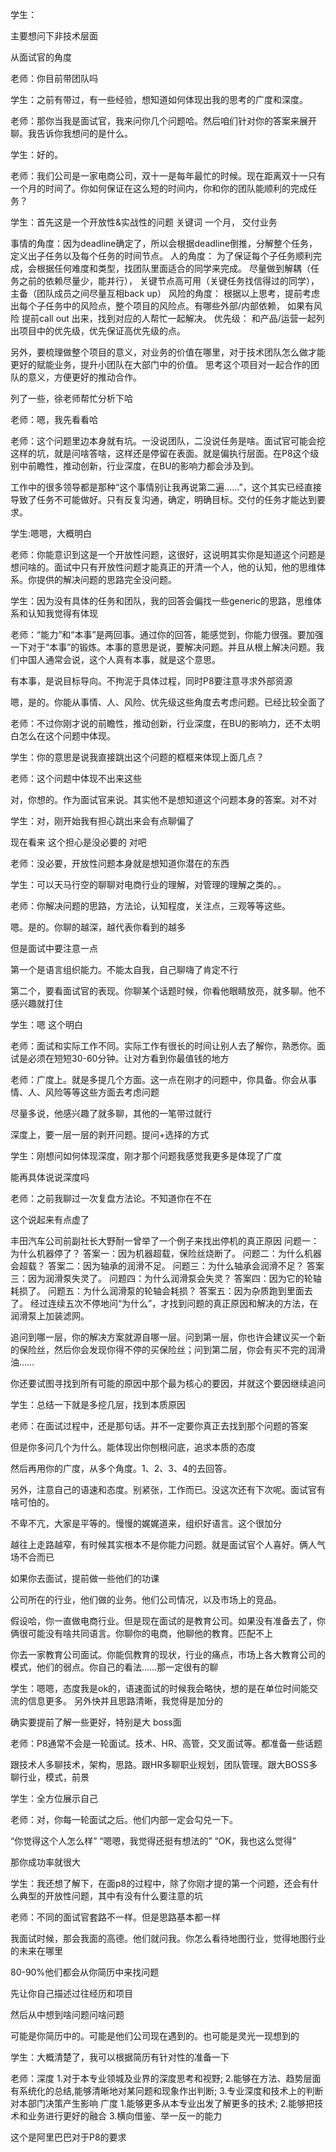 学生：

主要想问下非技术层面

从面试官的角度



老师：你目前带团队吗

学生：之前有带过，有一些经验，想知道如何体现出我的思考的广度和深度。



老师：那你当我是面试官，我来问你几个问题哈。然后咱们针对你的答案来展开聊。我告诉你我想问的是什么。

学生：好的。



老师：我们公司是一家电商公司，双十一是每年最忙的时候。现在距离双十一只有一个月的时间了。你如何保证在这么短的时间内，你和你的团队能顺利的完成任务？

学生：首先这是一个开放性&实战性的问题
关键词 一个月， 交付业务

事情的角度：因为deadline确定了，所以会根据deadline倒推，分解整个任务，定义出子任务以及每个任务的时间节点。
人的角度： 为了保证每个子任务顺利完成，会根据任何难度和类型，找团队里面适合的同学来完成。 尽量做到解耦（任务之前的依赖尽量少，能并行）， 关键节点高可用（关键任务找信得过的同学）， 主备（团队成员之间尽量互相back up）
风险的角度： 根据以上思考，提前考虑出每个子任务中的风险点，整个项目的风险点。有哪些外部/内部依赖， 如果有风险 提前call out 出来，找到对应的人帮忙一起解决。
优先级： 和产品/运营一起列出项目中的优先级，优先保证高优先级的点。

另外，要梳理做整个项目的意义，对业务的价值在哪里，对于技术团队怎么做才能更好的赋能业务，提升小团队在大部门中的价值。 思考这个项目对一起合作的团队的意义，方便更好的推动合作。

列了一些，徐老师帮忙分析下哈



老师：嗯，我先看看哈

老师：这个问题里边本身就有坑。一没说团队，二没说任务是啥。面试官可能会挖这样的坑，就是问啥答啥，这样还是停留在表面。就是偏执行层面。在P8这个级别中前瞻性，推动创新，行业深度，在BU的影响力都会涉及到。

工作中的很多领导都是那种“这个事情别让我再说第二遍……”，这个其实已经直接导致了任务不可能做好。只有反复沟通，确定，明确目标。交付的任务才能达到要求。



学生:嗯嗯，大概明白



老师：你能意识到这是一个开放性问题，这很好，这说明其实你是知道这个问题是想问啥的。面试中只有开放性问题才能真正的开清一个人，他的认知，他的思维体系。你提供的解决问题的思路完全没问题。

学生：因为没有具体的任务和团队，我的回答会偏找一些generic的思路，思维体系和认知我觉得有体现





老师：“能力”和“本事”是两回事。通过你的回答，能感觉到，你能力很强。要加强一下对于“本事”的锻炼。本事的意思是说，要解决问题。并且从根上解决问题。我们中国人通常会说，这个人真有本事，就是这个意思。

有本事，是说目标导向。不拘泥于具体过程，同时P8要注意寻求外部资源

嗯，是的。你能从事情、人、风险、优先级这些角度去考虑问题。已经比较全面了





老师：不过你刚才说的前瞻性，推动创新，行业深度，在BU的影响力，还不太明白怎么在这个问题中体现。

学生：你的意思是说我直接跳出这个问题的框框来体现上面几点？



老师：这个问题中体现不出来这些

对，你想的。作为面试官来说。其实他不是想知道这个问题本身的答案。对不对



学生：对，刚开始我有担心跳出来会有点聊偏了

现在看来 这个担心是没必要的 对吧



老师：没必要，开放性问题本身就是想知道你潜在的东西

学生：可以天马行空的聊聊对电商行业的理解，对管理的理解之类的。。



老师：你解决问题的思路，方法论，认知程度，关注点，三观等等这些。

嗯。是的。你聊的越深，越代表你看到的越多

但是面试中要注意一点

第一个是语言组织能力。不能太自我，自己聊嗨了肯定不行

第二个，要看面试官的表现。你聊某个话题时候，你看他眼睛放亮，就多聊。他不感兴趣就打住



学生：嗯 这个明白

老师：面试和实际工作不同。实际工作有很长的时间让别人去了解你，熟悉你。面试是必须在短短30-60分钟。让对方看到你最值钱的地方



老师：广度上。就是多提几个方面。这一点在刚才的问题中，你具备。你会从事情、人、风险等等这些方面去考虑问题

尽量多说，他感兴趣了就多聊，其他的一笔带过就行

深度上，要一层一层的剥开问题。提问+选择的方式





学生：刚想问如何体现深度，刚才那个问题我感觉我更多是体现了广度

能再具体说说深度吗



老师：之前我聊过一次复盘方法论。不知道你在不在

这个说起来有点虚了

丰田汽车公司前副社长大野耐一曾举了一个例子来找出停机的真正原因
问题一：为什么机器停了？
答案一：因为机器超载，保险丝烧断了。
问题二：为什么机器会超载？
答案二：因为轴承的润滑不足。
问题三：为什么轴承会润滑不足？
答案三：因为润滑泵失灵了。
问题四：为什么润滑泵会失灵？
答案四：因为它的轮轴耗损了。
问题五：为什么润滑泵的轮轴会耗损？
答案五：因为杂质跑到里面去了。
经过连续五次不停地问“为什么”，才找到问题的真正原因和解决的方法，在润滑泵上加装滤网。

追问到哪一层，你的解决方案就源自哪一层。问到第一层，你也许会建议买一个新的保险丝，然后你会发现你得不停的买保险丝；问到第二层，你会有买不完的润滑油……

你还要试图寻找到所有可能的原因中那个最为核心的要因，并就这个要因继续追问



学生：总结一下就是多挖几层，找到本质原因



老师：在面试过程中，还是那句话。并不一定要你真正去找到那个问题的答案

但是你多问几个为什么。能体现出你刨根问底，追求本质的态度

然后再用你的广度，从多个角度。1、2、3、4的去回答。

另外，注意自己的语速和态度。别紧张，工作而已。没这次还有下次呢。面试官有啥可怕的。

不卑不亢，大家是平等的。慢慢的娓娓道来，组织好语言。这个很加分

越往上走路越窄，有时候其实根本不是你能力问题。就是面试官个人喜好。俩人气场不合而已

如果你去面试，提前做一些他们的功课

公司所在的行业，他们做的业务。他们公司情况，以及市场上的竞品。

假设哈，你一直做电商行业。但是现在面试的是教育公司。如果没有准备去了，你俩很可能没有啥共同语言。你聊你的电商，他聊他的教育。匹配不上



你去一家教育公司面试。你能侃教育的现状，行业的痛点，市场上各大教育公司的模式，他们的弱点。你自己的看法……那一定很有的聊



学生：嗯嗯，态度我是ok的，语速面试的时候我会略快，想的是在单位时间能交流的信息更多。 另外快并且思路清晰，我觉得是加分的

确实要提前了解一些更好，特别是大 boss面



老师：P8通常不会是一轮面试。技术、HR、高管，交叉面试等。都准备一些话题

跟技术人多聊技术，架构，思路。跟HR多聊职业规划，团队管理。跟大BOSS多聊行业，模式，前景



学生：全方位展示自己



老师：对，你每一轮面试之后。他们内部一定会勾兑一下。

“你觉得这个人怎么样”
“嗯嗯，我觉得还挺有想法的”
“OK，我也这么觉得”

那你成功率就很大



学生：我还想了解下，在面p8的过程中，除了你刚才提的第一个问题，还会有什么典型的开放性问题，其中有没有什么要注意的坑



老师：不同的面试官套路不一样。但是思路基本都一样

我面试时候，那会我面的高德。他们就问我。你怎么看待地图行业，觉得地图行业的未来在哪里

80-90%他们都会从你简历中来找问题

先让你自己描述过往经历和项目

然后从中想到啥问题问啥问题

可能是你简历中的。可能是他们公司现在遇到的。也可能是灵光一现想到的





学生：大概清楚了，我可以根据简历有针对性的准备一下



老师：深度
1.对于本专业领城及业界的深度思考和视野;
2.能够在方法、趋势层面有系统化的总结,能够清晰地对某冋题和现象作出判断;
3.专业深度和技术上的判断对本部门决策产生影响
广度
1.能够更多从本专业出发了解更多的技术;
2.能够把技术和业务进行更好的融合
3.横向借鉴、举一反一的能力

这个是阿里巴巴对于P8的要求
